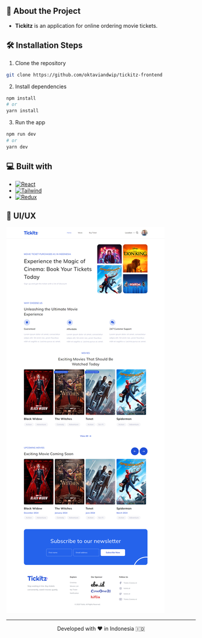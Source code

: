 ## 📝 About the Project

 <p>
   <ul>
     <li><strong>Tickitz</strong> is an application for online ordering movie tickets.</li>
   </ul>
 </p>

## 🛠️ Installation Steps

1. Clone the repository

```bash
git clone https://github.com/oktaviandwip/tickitz-frontend
```

2. Install dependencies

```bash
npm install
# or
yarn install
```

3. Run the app

```bash
npm run dev
# or
yarn dev
```

## 💻 Built with

- [![React][React.js]][React-url]
- [![Tailwind][Tailwind-CSS]][Tailwind-url]
- [![Redux][Redux]][Redux-url]

[React.js]: https://img.shields.io/badge/React-20232A?style=for-the-badge&logo=react&logoColor=61DAFB
[React-url]: https://reactjs.org/
[Tailwind-CSS]: https://img.shields.io/badge/tailwindcss-%2338B2AC.svg?style=for-the-badge&logo=tailwind-css&logoColor=white
[Tailwind-url]: https://tailwindcss.com/
[Redux]: https://img.shields.io/badge/redux-%23593d88.svg?style=for-the-badge&logo=redux&logoColor=white
[Redux-url]: https://redux.js.org/

## 🎨 UI/UX
<img src="./public/tickitz - home.png" alt="tickitz - home">

<hr>
<p align="center">
Developed with ❤️ in Indonesia 	🇮🇩
</p>
